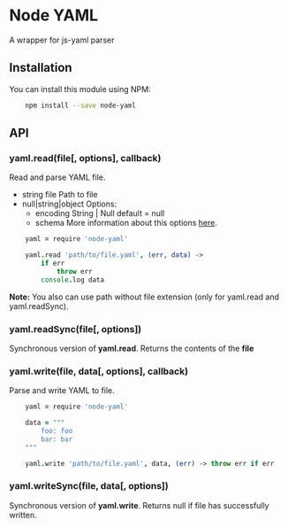 # Node YAML

A wrapper for js-yaml parser

## Installation

You can install this module using NPM:

```bash
	npm install --save node-yaml
```

## API

### yaml.read(file[, options], callback)

Read and parse YAML file.

* string file Path to file
* null|string|object Options:
	* encoding String | Null default = null
	* schema More information about this options [here](https://github.com/nodeca/js-yaml#safeload-string---options-).

```coffee
	yaml = require 'node-yaml'

	yaml.read 'path/to/file.yaml', (err, data) ->
		if err
			throw err
		console.log data
```

**Note:** You also can use path without file extension (only for yaml.read and yaml.readSync).

### yaml.readSync(file[, options])

Synchronous version of **yaml.read**. Returns the contents of the **file**

### yaml.write(file, data[, options], callback)

Parse and write YAML to file.

```coffee
	yaml = require 'node-yaml'

	data = """
		foo: foo
		bar: bar
	"""

	yaml.write 'path/to/file.yaml', data, (err) -> throw err if err
```

### yaml.writeSync(file, data[, options])

Synchronous version of **yaml.write**. Returns null if file has successfully written.